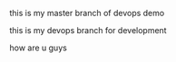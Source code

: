 this is my master branch of devops demo 

this is my devops branch for development  

 
how are u guys 
